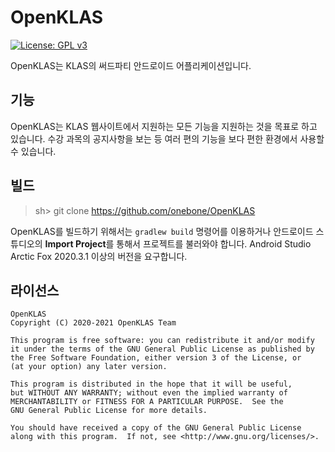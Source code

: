 # OpenKLAS
[![License: GPL v3](https://img.shields.io/badge/License-GPLv3-blue.svg)](https://www.gnu.org/licenses/gpl-3.0)

OpenKLAS는 KLAS의 써드파티 안드로이드 어플리케이션입니다.

## 기능
OpenKLAS는 KLAS 웹사이트에서 지원하는 모든 기능을 지원하는 것을 목표로 하고 있습니다. 수강 과목의 공지사항을 보는 등 여러 편의 기능을 보다 편한 환경에서 사용할 수 있습니다.

## 빌드
> sh\> git clone https://github.com/onebone/OpenKLAS

OpenKLAS를 빌드하기 위해서는 `gradlew build` 명령어를 이용하거나 안드로이드 스튜디오의 **Import Project**를 통해서 프로젝트를 불러와야 합니다. Android Studio Arctic Fox 2020.3.1 이상의 버전을 요구합니다.


## 라이선스
```
OpenKLAS
Copyright (C) 2020-2021 OpenKLAS Team

This program is free software: you can redistribute it and/or modify
it under the terms of the GNU General Public License as published by
the Free Software Foundation, either version 3 of the License, or
(at your option) any later version.

This program is distributed in the hope that it will be useful,
but WITHOUT ANY WARRANTY; without even the implied warranty of
MERCHANTABILITY or FITNESS FOR A PARTICULAR PURPOSE.  See the
GNU General Public License for more details.

You should have received a copy of the GNU General Public License
along with this program.  If not, see <http://www.gnu.org/licenses/>.
```
